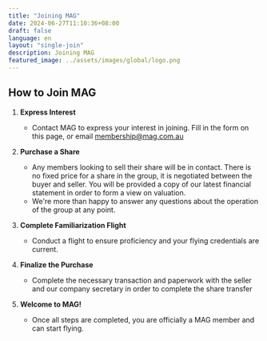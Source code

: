 ```yaml
---
title: "Joining MAG"
date: 2024-06-27T11:10:36+08:00
draft: false
language: en
layout: "single-join"
description: Joining MAG
featured_image: ../assets/images/global/logo.png
---
```


## How to Join MAG 

1. **Express Interest**
   - Contact MAG to express your interest in joining. Fill in the form on this page, or email [membership@mag.com.au](mailto:membership@mag.com.au)

2. **Purchase a Share**
   - Any members looking to sell their share will be in contact. There is no fixed price for a share in the group, it is negotiated between the buyer and seller. You will be provided a copy of our latest financial statement in order to form a view on valuation.
   - We're more than happy to answer any questions about the operation of the group at any point. 

3. **Complete Familiarization Flight**
   - Conduct a flight to ensure proficiency and your flying credentials are current. 

4. **Finalize the Purchase**
   - Complete the necessary transaction and paperwork with the seller and our company secretary in order to complete the share transfer

5. **Welcome to MAG!**
   - Once all steps are completed, you are officially a MAG member and can start flying.


